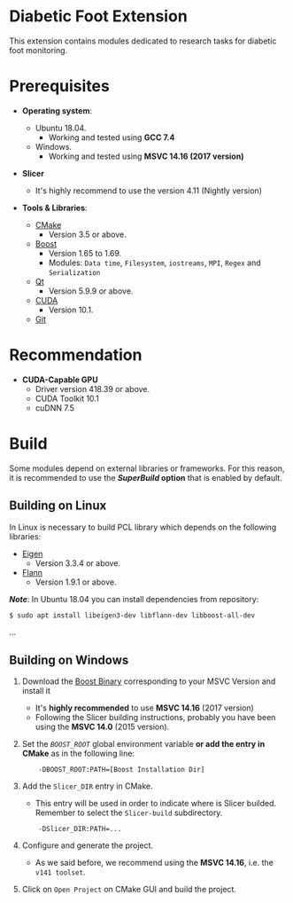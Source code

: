 # Diabetic Foot Extension

This extension contains modules dedicated to research tasks for diabetic foot monitoring. 

# Prerequisites

* **Operating system**:
    * Ubuntu 18.04.
        * Working and tested using **GCC 7.4**
    * Windows.
        * Working and tested using **MSVC 14.16 (2017 version)**

* **Slicer**
    * It's highly recommend to use the version 4.11 (Nightly version)

* **Tools & Libraries**:
    * [CMake](http://cmake.org/cmake/resources/software.html)
        * Version 3.5 or above.
    * [Boost](https://www.boost.org/)
        * Version 1.65 to 1.69. 
        * Modules: `Data time`, `Filesystem`, `iostreams`, `MPI`, `Regex` and `Serialization` 
    * [Qt](https://www.qt.io/download)
        * Version 5.9.9 or above.
    * [CUDA](https://developer.nvidia.com/cuda-10.1-download-archive-update2)
        * Version 10.1.
    * [Git](http://git-scm.com/downloads)

# Recommendation
* **CUDA-Capable GPU**
    * Driver version 418.39 or above.
    * CUDA Toolkit 10.1
    * cuDNN 7.5

# Build 

Some modules depend on external libraries or frameworks. For this reason, it is recommended to use the ***SuperBuild* option** that is enabled by default.

## Building on Linux

In Linux is necessary to build PCL library which depends on the following libraries:
* [Eigen](https://eigen.tuxfamily.org/dox/GettingStarted.html)
    * Version 3.3.4 or above.
* [Flann](https://github.com/ahojnnes/flann)
    * Version 1.9.1 or above.

***Note***: In Ubuntu 18.04 you can install dependencies from repository:
``` Bash
$ sudo apt install libeigen3-dev libflann-dev libboost-all-dev
```
...

## Building on Windows

1. Download the [Boost Binary](https://sourceforge.net/projects/boost/files/boost-binaries/) corresponding to your MSVC Version and install it
    * It's **highly recommended** to use **MSVC 14.16** (2017 version)
    * Following the Slicer building instructions, probably you have been using the **MSVC 14.0** (2015 version).
1. Set the *``BOOST_ROOT``* global environment variable **or add the entry in CMake** as in the following line:
    ```
        -DBOOST_ROOT:PATH=[Boost Installation Dir]
    ```
1. Add the ``Slicer_DIR`` entry in CMake. 
    * This entry will be used in order to indicate where is Slicer builded. Remember to select the ``Slicer-build`` subdirectory.
    ```
        -DSlicer_DIR:PATH=...
    ```
1. Configure and generate the project.
    * As we said before, we recommend using the **MSVC 14.16**, i.e. the ``v141 toolset``.

1. Click on ``Open Project`` on CMake GUI and build the project.
